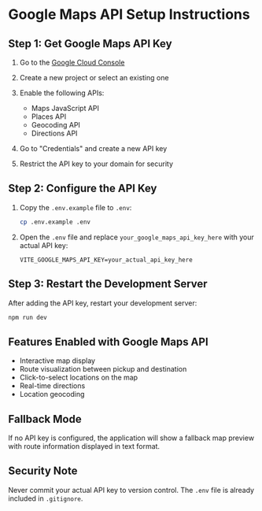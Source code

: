 # Google Maps API Setup Instructions

## Step 1: Get Google Maps API Key

1. Go to the [Google Cloud Console](https://console.cloud.google.com/)
2. Create a new project or select an existing one
3. Enable the following APIs:
   - Maps JavaScript API
   - Places API
   - Geocoding API
   - Directions API

4. Go to "Credentials" and create a new API key
5. Restrict the API key to your domain for security

## Step 2: Configure the API Key

1. Copy the `.env.example` file to `.env`:
   ```bash
   cp .env.example .env
   ```

2. Open the `.env` file and replace `your_google_maps_api_key_here` with your actual API key:
   ```
   VITE_GOOGLE_MAPS_API_KEY=your_actual_api_key_here
   ```

## Step 3: Restart the Development Server

After adding the API key, restart your development server:
```bash
npm run dev
```

## Features Enabled with Google Maps API

- Interactive map display
- Route visualization between pickup and destination
- Click-to-select locations on the map
- Real-time directions
- Location geocoding

## Fallback Mode

If no API key is configured, the application will show a fallback map preview with route information displayed in text format.

## Security Note

Never commit your actual API key to version control. The `.env` file is already included in `.gitignore`.